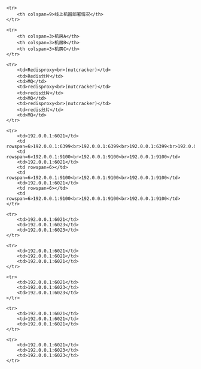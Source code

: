 <table>

    <tr>
        <th colspan=9>线上机器部署情况</th>
    </tr>

    <tr>
        <th colspan=3>机房A</th>
        <th colspan=3>机房B</th>
        <th colspan=3>机房C</th>
    </tr>

    <tr>
        <td>Redisproxy<br>(nutcracker)</td>
        <td>Redis分片</td>
        <td>MQ</td>
        <td>redisproxy<br>(nutcracker)</td>
        <td>redis分片</td>
        <td>MQ</td>
        <td>redisproxy<br>(nutcracker)</td>
        <td>redis分片</td>
        <td>MQ</td>
    </tr>

    <tr>
        <td>192.0.0.1:6021</td>
        <td rowspan=6>192.0.0.1:6399<br>192.0.0.1:6399<br>192.0.0.1:6399<br>192.0.0.1:6399<br>192.0.0.1:6399<br>192.0.0.1:6399</td>
        <td rowspan=6>192.0.0.1:9100<br>192.0.0.1:9100<br>192.0.0.1:9100</td>
        <td>192.0.0.1:6021</td>
        <td rowspan=6></td>
        <td rowspan=6>192.0.0.1:9100<br>192.0.0.1:9100<br>192.0.0.1:9100</td>
        <td>192.0.0.1:6021</td>
        <td rowspan=6></td>
        <td rowspan=6>192.0.0.1:9100<br>192.0.0.1:9100<br>192.0.0.1:9100</td>
    </tr>

    <tr>
        <td>192.0.0.1:6021</td>
        <td>192.0.0.1:6023</td>
        <td>192.0.0.1:6023</td>
    </tr>

    <tr>
        <td>192.0.0.1:6021</td>
        <td>192.0.0.1:6021</td>
        <td>192.0.0.1:6021</td>
    </tr>

    <tr>
        <td>192.0.0.1:6021</td>
        <td>192.0.0.1:6023</td>
        <td>192.0.0.1:6023</td>
    </tr>

    <tr>
        <td>192.0.0.1:6021</td>
        <td>192.0.0.1:6021</td>
        <td>192.0.0.1:6021</td>
    </tr>

    <tr>
        <td>192.0.0.1:6021</td>
        <td>192.0.0.1:6023</td>
        <td>192.0.0.1:6023</td>
    </tr>

</table>
